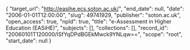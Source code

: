 {
  "target_url": "http://easihe.ecs.soton.ac.uk/", 
  "end_date": null, 
  "date": "2006-01-01T12:00:00", 
  "slug": 49741929, 
  "publisher": "soton.ac.uk", 
  "open_access": true, 
  "npld": true, 
  "title": "e-Assessment in Higher Education (EASiHE)", 
  "subjects": [], 
  "collections": [], 
  "record_id": "20060101T120000/ISfYqDPdBGEkMwck9YNLqw==", 
  "scope": "root", 
  "start_date": null
}

